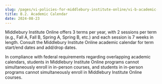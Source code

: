 ```yaml
---
slug: /pages/vi-policies-for-middlebury-institute-online/vi-b-academic-policies/b-2-academic-calendar
title: B.2. Academic Calendar
date: 2024-08-23
---
```

Middlebury Institute Online offers 3 terms per year, with 2 sessions per term (e.g., Fall A, Fall B, Spring A, Spring B, etc.) and each session is 7 weeks in length. Consult the Middlebury Institute Online academic calendar for term start/end dates and add/drop dates.  

In compliance with federal requirements regarding overlapping academic calendars, students in Middlebury Institute Online programs cannot simultaneously enroll in in-person courses, and students in in-person programs cannot simultaneously enroll in Middlebury Institute Online courses.

